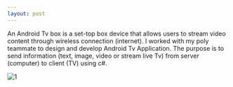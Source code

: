 ```yaml
---
layout: post
---
```

An Android Tv box is a set-top box device that allows users to stream video content through wireless connection (internet). I worked with my poly teammate to design and develop Android Tv Application. The purpose is to send information (text, image, video or stream live Tv) from server (computer) to client (TV) using c#.

![1](https://github.com/sycsy/csy/assets/48885389/b672e05d-47ad-41d6-9454-1704b5f49e2a)

